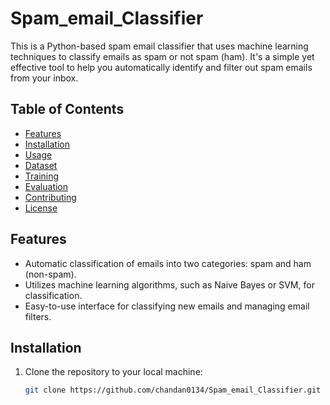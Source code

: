# Spam_email_Classifier
This is a Python-based spam email classifier that uses machine learning techniques to classify emails as spam or not spam (ham). It's a simple yet effective tool to help you automatically identify and filter out spam emails from your inbox.
## Table of Contents

- [Features](#features)
- [Installation](#installation)
- [Usage](#usage)
- [Dataset](#dataset)
- [Training](#training)
- [Evaluation](#evaluation)
- [Contributing](#contributing)
- [License](#license)

## Features

- Automatic classification of emails into two categories: spam and ham (non-spam).
- Utilizes machine learning algorithms, such as Naive Bayes or SVM, for classification.
- Easy-to-use interface for classifying new emails and managing email filters.

## Installation

1. Clone the repository to your local machine:

   ```bash
   git clone https://github.com/chandan0134/Spam_email_Classifier.git
